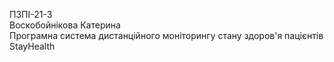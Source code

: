 ПЗПІ-21-3  
Воскобойнікова Катерина  
Програмна система дистанційного моніторингу стану здоров'я пацієнтів StayHealth  
